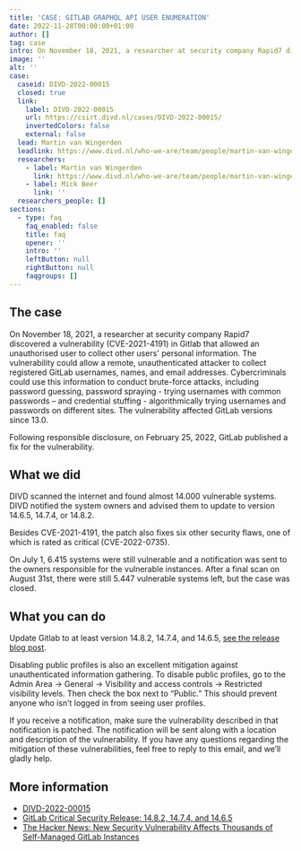 ```yaml
---
title: 'CASE: GITLAB GRAPHQL API USER ENUMERATION'
date: 2022-11-28T00:00:00+01:00
author: []
tag: case
intro: On November 18, 2021, a researcher at security company Rapid7 discovered a vulnerability (CVE-2021-4191) in Gitlab, that gave an unauthorized user the opportunity to collect the personal information of other users. Following responsible disclosure, on February 25, 2022, GitLab published a fix for the vulnerability. DIVD scanned the internet and found almost 14000 vulnerable systems.
image: ''
alt: ''
case:
  caseid: DIVD-2022-00015
  closed: true
  link:
    label: DIVD-2022-00015
    url: https://csirt.divd.nl/cases/DIVD-2022-00015/
    invertedColors: false
    external: false
  lead: Martin van Wingerden
  leadlink: https://www.divd.nl/who-we-are/team/people/martin-van-wingerden/
  researchers:
    - label: Martin van Wingerden
      link: https://www.divd.nl/who-we-are/team/people/martin-van-wingerden/
    - label: Mick Beer
      link: ''
  researchers_people: []
sections:
  - type: faq
    faq_enabled: false
    title: faq
    opener: ''
    intro: ''
    leftButton: null
    rightButton: null
    faqgroups: []
---
```

## The case

On November 18, 2021, a researcher at security company Rapid7 discovered a vulnerability (CVE-2021-4191) in Gitlab that allowed an unauthorised user to collect other users' personal information. The vulnerability could allow a remote, unauthenticated attacker to collect registered GitLab usernames, names, and email addresses. Cybercriminals could use this information to conduct brute-force attacks, including password guessing, password spraying - trying usernames with common passwords – and credential stuffing - algorithmically trying usernames and passwords on different sites. The vulnerability affected GitLab versions since 13.0.  

Following responsible disclosure, on February 25, 2022, GitLab published a fix for the vulnerability. 

## What we did

DIVD scanned the internet and found almost 14.000 vulnerable systems. DIVD notified the system owners and advised them to update to version 14.6.5, 14.7.4, or 14.8.2. 

Besides CVE-2021-4191, the patch also fixes six other security flaws, one of which is rated as critical (CVE-2022-0735).

On July 1, 6.415 systems were still vulnerable and a notification was sent to the owners responsible for the vulnerable instances. After a final scan on August 31st, there were still 5.447 vulnerable systems left, but the case was closed.

## What you can do

Update Gitlab to at least version 14.8.2, 14.7.4, and 14.6.5, [see the release blog post](https://about.gitlab.com/releases/2022/02/25/critical-security-release-gitlab-14-8-2-released/#unauthenticated-user-enumeration-on-graphql-api).

Disabling public profiles is also an excellent mitigation against unauthenticated information gathering. To disable public profiles, go to the Admin Area -> General -> Visibility and access controls -> Restricted visibility levels. Then check the box next to “Public.” This should prevent anyone who isn’t logged in from seeing user profiles.

If you receive a notification, make sure the vulnerability described in that notification is patched. The notification will be sent along with a location and description of the vulnerability. If you have any questions regarding the mitigation of these vulnerabilities, feel free to reply to this email, and we’ll gladly help.

## More information

- [DIVD-2022-00015](https://csirt.divd.nl/cases/DIVD-2022-00015/)
- [GitLab Critical Security Release: 14.8.2, 14.7.4, and 14.6.5](https://about.gitlab.com/releases/2022/02/25/critical-security-release-gitlab-14-8-2-released/#unauthenticated-user-enumeration-on-graphql-api)
- [The Hacker News: New Security Vulnerability Affects Thousands of Self-Managed GitLab Instances](https://thehackernews.com/2022/03/new-security-vulnerability-affects.html?m=1)
